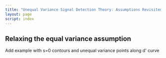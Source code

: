 ```yaml
---
title: "Unequal Variance Signal Detection Theory: Assumptions Revisited"
layout: page
script: index
---
```


## Relaxing the equal variance assumption

<sdt-example-interactive>
  <sdt-control z-roc></sdt-control>
  <sdt-table numeric interactive summary="stimulusRates accuracy"
    hits="80" misses="20" false-alarms="10" correct-rejections="90"></sdt-table>
  <roc-space z-roc interactive point="all" iso-d="all" iso-c="all"></roc-space>
  <sdt-model interactive unequal threshold distributions bias sensitivity variance color="outcome"></sdt-model>
</sdt-example-interactive>

<sdt-example-interactive>
  <sdt-control z-roc></sdt-control>
  <sdt-model unequal threshold distributions variance color="outcome"></sdt-model>
  <roc-space z-roc contour="sensitivity" point="none" iso-d="none" iso-c="none"></roc-space>
  <roc-space z-roc contour="bias" point="none" iso-d="none" iso-c="none"></roc-space>
</sdt-example-interactive>

Add example with s=0 contours and unequal variance points along d' curve
<sdt-example-unequal>
  <sdt-control z-roc></sdt-control>
  <sdt-model interactive unequal distributions sensitivity variance color="stimulus"></sdt-model>
  <roc-space z-roc contour="sensitivity" point="rest" iso-d="rest" iso-c="rest"></roc-space>
</sdt-example-interactive>
